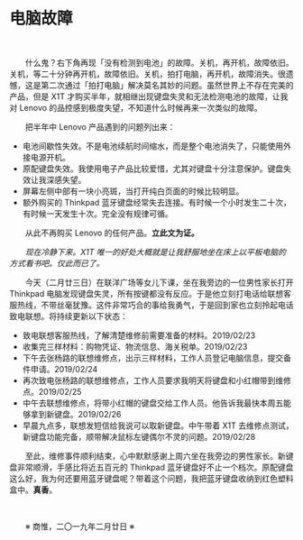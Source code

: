 # 电脑故障

&emsp;&emsp;

&emsp;&emsp;什么鬼？右下角再现「没有检测到电池」的故障。关机，再开机，故障依旧。关机，等二十分钟再开机，故障依旧。关机，拍打电脑，再开机，故障消失。很遗憾，这是第二次通过「拍打电脑」解决莫名其妙的问题。虽然世界上不存在完美的产品，但是 X1T 才购买半年，就相继出现键盘失灵和无法检测电池的故障，让我对 Lenovo 的品控感到极度失望，不知道什么时候再来一次类似的故障。

&emsp;&emsp;把半年中 Lenovo 产品遇到的问题列出来：

- 电池间歇性失效。不是电池续航时间缩水，而是整个电池消失了，只能使用外接电源开机。
- 原配键盘失效。我使用电子产品比较爱惜，尤其对键盘十分注意保护。键盘失效让我深感失望。
- 屏幕左侧中部有一块小亮斑，当打开纯白页面的时候比较明显。
- 额外购买的 Thinkpad 蓝牙键盘经常失去连接。有时候一个小时发生二十次，有时候一天发生十次。完全没有规律可循。

&emsp;&emsp;从此不再购买 Lenovo 的任何产品。**立此文为证。**

&emsp;&emsp;_现在冷静下来。X1T 唯一的好处大概就是让我舒服地坐在床上以平板电脑的方式看书吧。仅此而已了。_

&emsp;&emsp;今天（二月廿三日）在联洋广场等女儿下课，坐在我旁边的一位男性家长打开 Thinkpad 电脑发现键盘失灵，所有按键都没有反应。于是他立刻打电话给联想客服热线，不带丝毫犹豫。这件非常巧合的事给我勇气，于是回到家也立刻拎起电话致电联想。将持续更新以下状态：

- 致电联想客服热线，了解清楚维修前需要准备的材料。2019/02/23
- 收集完三样材料：购物凭证、物流信息、海关税单。2019/02/23
- 下午去张杨路的联想维修点，出示三样材料，工作人员登记电脑信息，提交备件申请。2019/02/24
- 再次致电张杨路的联想维修点，工作人员要求我明天将键盘和小红帽带到维修点。2019/02/25
- 中午去联想维修点，将带小红帽的键盘交给工作人员。他告诉我最快本周五能够拿到新键盘。2019/02/26
- 早晨九点多，联想发短信给我说可以取新键盘。中午带着 X1T 去维修点测试，新键盘功能完备，顺带解决鼠标左键偶尔不灵的问题。2019/02/28

&emsp;&emsp;至此，维修事件顺利结束，心中默默感谢上周六坐在我旁边的男性家长。新键盘非常顺滑，手感比将近五百元的 Thinkpad 蓝牙键盘好不止一个档次。原配键盘这么好，我为何还要用蓝牙键盘呢？带着这个问题，我把蓝牙键盘收纳到红色塑料盒中。**真香**。

&emsp;&emsp;

&emsp;&emsp;※ 商惟，二〇一九年二月廿日 ※